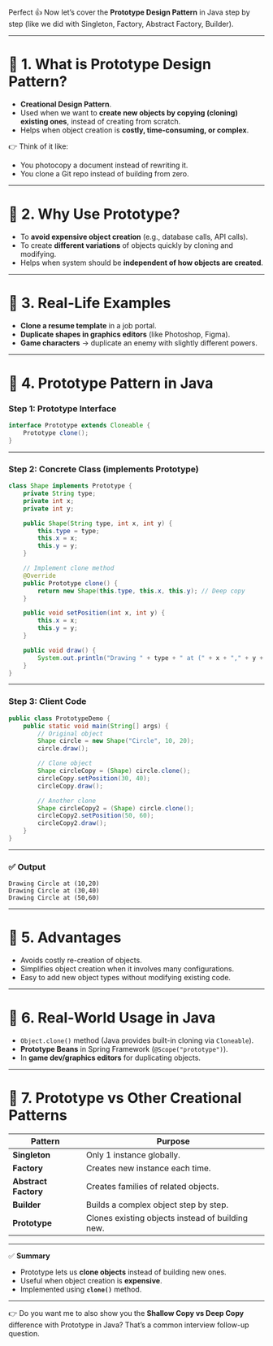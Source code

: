 Perfect 👍 Now let’s cover the **Prototype Design Pattern** in Java step by step (like we did with Singleton, Factory, Abstract Factory, Builder).

---

# 🔹 1. What is Prototype Design Pattern?

* **Creational Design Pattern**.
* Used when we want to **create new objects by copying (cloning) existing ones**, instead of creating from scratch.
* Helps when object creation is **costly, time-consuming, or complex**.

👉 Think of it like:

* You photocopy a document instead of rewriting it.
* You clone a Git repo instead of building from zero.

---

# 🔹 2. Why Use Prototype?

* To **avoid expensive object creation** (e.g., database calls, API calls).
* To create **different variations** of objects quickly by cloning and modifying.
* Helps when system should be **independent of how objects are created**.

---

# 🔹 3. Real-Life Examples

* **Clone a resume template** in a job portal.
* **Duplicate shapes in graphics editors** (like Photoshop, Figma).
* **Game characters** → duplicate an enemy with slightly different powers.

---

# 🔹 4. Prototype Pattern in Java

### Step 1: Prototype Interface

```java
interface Prototype extends Cloneable {
    Prototype clone();
}
```

---

### Step 2: Concrete Class (implements Prototype)

```java
class Shape implements Prototype {
    private String type;
    private int x;
    private int y;

    public Shape(String type, int x, int y) {
        this.type = type;
        this.x = x;
        this.y = y;
    }

    // Implement clone method
    @Override
    public Prototype clone() {
        return new Shape(this.type, this.x, this.y); // Deep copy
    }

    public void setPosition(int x, int y) {
        this.x = x;
        this.y = y;
    }

    public void draw() {
        System.out.println("Drawing " + type + " at (" + x + "," + y + ")");
    }
}
```

---

### Step 3: Client Code

```java
public class PrototypeDemo {
    public static void main(String[] args) {
        // Original object
        Shape circle = new Shape("Circle", 10, 20);
        circle.draw();

        // Clone object
        Shape circleCopy = (Shape) circle.clone();
        circleCopy.setPosition(30, 40);
        circleCopy.draw();

        // Another clone
        Shape circleCopy2 = (Shape) circle.clone();
        circleCopy2.setPosition(50, 60);
        circleCopy2.draw();
    }
}
```

---

### ✅ Output

```
Drawing Circle at (10,20)
Drawing Circle at (30,40)
Drawing Circle at (50,60)
```

---

# 🔹 5. Advantages

* Avoids costly re-creation of objects.
* Simplifies object creation when it involves many configurations.
* Easy to add new object types without modifying existing code.

---

# 🔹 6. Real-World Usage in Java

* `Object.clone()` method (Java provides built-in cloning via `Cloneable`).
* **Prototype Beans** in Spring Framework (`@Scope("prototype")`).
* In **game dev/graphics editors** for duplicating objects.

---

# 🔹 7. Prototype vs Other Creational Patterns

| Pattern              | Purpose                                          |
| -------------------- | ------------------------------------------------ |
| **Singleton**        | Only 1 instance globally.                        |
| **Factory**          | Creates new instance each time.                  |
| **Abstract Factory** | Creates families of related objects.             |
| **Builder**          | Builds a complex object step by step.            |
| **Prototype**        | Clones existing objects instead of building new. |

---

✅ **Summary**

* Prototype lets us **clone objects** instead of building new ones.
* Useful when object creation is **expensive**.
* Implemented using **`clone()`** method.

---

👉 Do you want me to also show you the **Shallow Copy vs Deep Copy** difference with Prototype in Java? That’s a common interview follow-up question.
